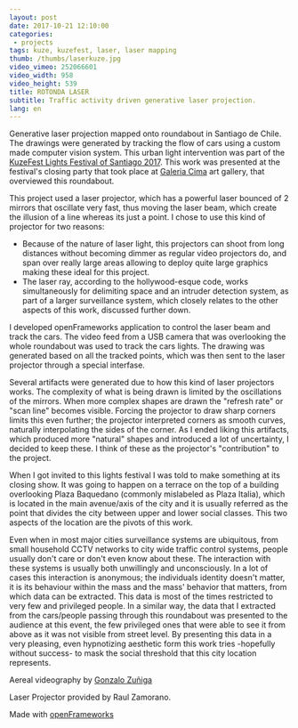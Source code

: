```yaml
---
layout: post
date: 2017-10-21 12:10:00
categories:
 - projects
tags: kuze, kuzefest, laser, laser mapping
thumb: /thumbs/laserkuze.jpg
video_vimeo: 252066601
video_width: 958
video_height: 539
title: ROTONDA LASER
subtitle: Traffic activity driven generative laser projection.
lang: en
---
```


Generative laser projection mapped onto roundabout in Santiago de Chile. The drawings were generated by tracking the flow of cars using a custom made computer vision system. This urban light intervention was part of the [KuzeFest Lights Festival of Santiago 2017](http://www.kuzefest.cl/en.html).
This work was presented at the festival's closing party that took place at [Galeria Cima](http://www.galeriacima.cl/) art gallery, that overviewed this roundabout.

This project used a laser projector, which has a powerful laser bounced of 2 mirrors that oscillate very fast, thus moving the laser beam, which create the illusion of a line whereas its just a point.  I chose to use this kind of projector for two reasons:
* Because of the nature of laser light, this projectors can shoot from long distances without becoming dimmer as regular video projectors do, and span over really large areas allowing to deploy quite large graphics making these ideal for this project.
* The laser ray, according to the hollywood-esque code, works simultaneously for delimiting space and an intruder detection system, as part of a larger surveillance system, which closely relates to the other aspects of this work, discussed further down.

I developed openFrameworks application to control the laser beam and track the cars. The video feed from a USB camera that was overlooking the whole roundabout was used to track the cars lights. The drawing was generated based on all the tracked points, which was then sent to the laser projector through a special interfase.

Several artifacts were generated due to how this kind of laser projectors works. The complexity of what is being drawn is limited by the oscillations of the mirrors. When more complex shapes are drawn the "refresh rate" or "scan line" becomes visible. Forcing the projector to draw sharp corners limits this even further; the projector interpreted corners as smooth curves, naturally interpolating the sides of the corner. As I ended liking this artifacts, which produced more "natural" shapes and introduced a lot of uncertainty, I decided to keep these. I think of these as the projector's "contribution" to the project.

When I got invited to this lights festival I was told to make something at its closing show. It was going to happen on a terrace on the top of a building overlooking Plaza Baquedano (commonly mislabeled as Plaza Italia), which is located in the main avenue/axis of the city and it is usually referred as the point that divides the city between upper and lower social classes. This two aspects of the location are the pivots of this work.

Even when in most major cities surveillance systems are ubiquitous, from small household CCTV networks to city wide traffic control systems, people usually don't care or don't even know about these. The interaction with these systems is usually both unwillingly and unconsciously. In a lot of cases this interaction is anonymous; the individuals identity doesn't matter, it is its behaviour within the mass and the mass' behavior that matters, from which data can be extracted. This data is most of the times restricted to very few and privileged people.
In a similar way, the data that I extracted from the cars/people passing through this roundabout was presented to the audience at this event, the few privileged ones that were able to see it from above as it was not visible from street level. By presenting this data in a very pleasing, even hypnotizing aesthetic form this work tries -hopefully without success- to mask the social threshold that this city location represents.

Aereal videography by [Gonzalo Zuñiga](https://www.instagram.com/fotosaereas/)

Laser Projector provided by Raul Zamorano.

Made with [openFrameworks](http://openframeworks.cc/)
